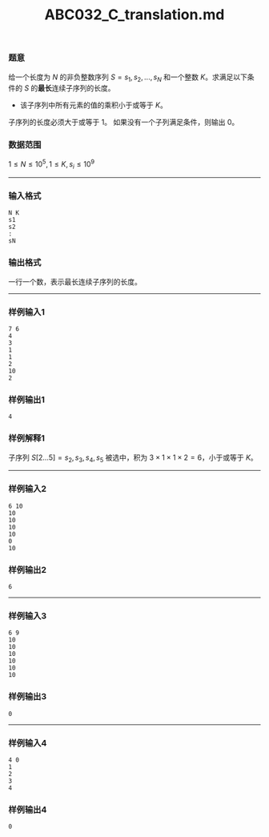 ﻿---
title: "ABC032_C_translation.md"
tags: []
author: ""
created: ""
---

### 题意

给一个长度为 $N$ 的非负整数序列 $S=s_{1},s_{2},... ,s_{N}$  和一个整数 $K$。求满足以下条件的 $S$ 的**最长**连续子序列的长度。

- 该子序列中所有元素的值的乘积小于或等于 $K$。 

子序列的长度必须大于或等于 $1$。
如果没有一个子列满足条件，则输出 $0$。

### 数据范围

$1 \leq N \leq 10^5,1 \leq K,s_{i} \leq 10^9$

---

### 输入格式

```
N K
s1
s2
:
sN
```

### 输出格式

一行一个数，表示最长连续子序列的长度。

---

### 样例输入1

```
7 6
4
3
1
1
2
10
2
```

### 样例输出1

```
4
```

### 样例解释1

子序列 $S[2...5]=s_{2},s_{3},s_{4},s_{5}$  被选中，积为 $3\times 1\times 1\times 2=6$，小于或等于 $K$。

---

### 样例输入2

```
6 10
10
10
10
10
0
10
```

### 样例输出2

```
6
```

---

### 样例输入3

```
6 9
10
10
10
10
10
10
```

### 样例输出3

```
0
```

---

### 样例输入4

```
4 0
1
2
3
4
```

### 样例输出4

```
0
```

